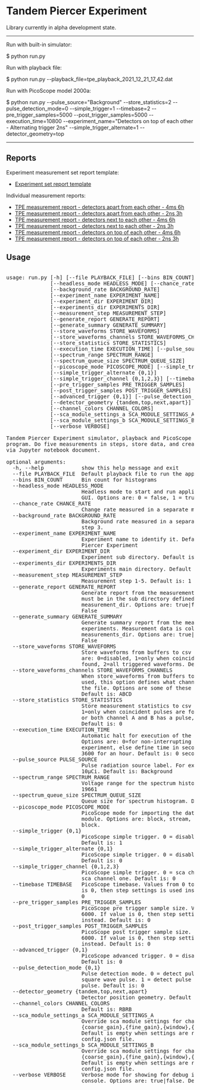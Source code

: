 # Tandem Piercer Experiment

Library currently in alpha development state.

---

Run with built-in simulator:

$ python run.py

Run with playback file:

$ python run.py --playback_file=tpe_playback_2021_12_21_17_42.dat

Run with PicoScope model 2000a:

$ python run.py --pulse_source="Background" --store_statistics=2 --pulse_detection_mode=0 --simple_trigger=1 --timebase=2 --pre_trigger_samples=5000 --post_trigger_samples=5000 --execution_time=10800 --experiment_name="Detectors on top of each other - Alternating trigger 2ns" --simple_trigger_alternate=1 --detector_geometry=top

---

## Reports

Experiment measurement set report template:

- [Experiment set report template](https://nbviewer.org/github/markomanninen/tandempiercerexperiment/blob/main/report_template/report_template.ipynb)

Individual measurement reports:

- [TPE measurement report - detectors apart from each other - 4ms 6h](https://nbviewer.org/github/markomanninen/tandempiercerexperiment/blob/main/report_template/TPE%20report%20-%20detectors%20apart%20from%20each%20other.ipynb)
- [TPE measurement report - detectors apart from each other - 2ns 3h](https://nbviewer.org/github/markomanninen/tandempiercerexperiment/blob/main/report_template/TPE%20report%20-%20detectors%20apart%20from%20each%20other%20-%202ns%203h.ipynb)
- [TPE measurement report - detectors next to each other - 4ms 6h](https://nbviewer.org/github/markomanninen/tandempiercerexperiment/blob/main/report_template/TPE%20report%20-%20detectors%20next%20to%20each%20other.ipynb)
- [TPE measurement report - detectors next to each other - 2ns 3h](https://nbviewer.org/github/markomanninen/tandempiercerexperiment/blob/main/report_template/TPE%20report%20-%20detectors%20next%20to%20each%20other%20-%202ns%203h.ipynb)
- [TPE measurement report - detectors on top of each other - 4ms 6h](https://nbviewer.org/github/markomanninen/tandempiercerexperiment/blob/main/report_template/TPE%20report%20-%20detectors%20on%20top%20of%20each%20other.ipynb)
- [TPE measurement report - detectors on top of each other - 2ns 3h](https://nbviewer.org/github/markomanninen/tandempiercerexperiment/blob/main/report_template/TPE%20report%20-%20detectors%20on%20top%20of%20each%20other%20-%202ns%203h.ipynb)

## Usage

<pre>

usage: run.py [-h] [--file PLAYBACK_FILE] [--bins BIN_COUNT]
              [--headless_mode HEADLESS_MODE] [--chance_rate CHANCE_RATE]
              [--background_rate BACKGROUND_RATE]
              [--experiment_name EXPERIMENT_NAME]
              [--experiment_dir EXPERIMENT_DIR]
              [--experiments_dir EXPERIMENTS_DIR]
              [--measurement_step MEASUREMENT_STEP]
              [--generate_report GENERATE_REPORT]
              [--generate_summary GENERATE_SUMMARY]
              [--store_waveforms STORE_WAVEFORMS]
              [--store_waveforms_channels STORE_WAVEFORMS_CHANNELS]
              [--store_statistics STORE_STATISTICS]
              [--execution_time EXECUTION_TIME] [--pulse_source PULSE_SOURCE]
              [--spectrum_range SPECTRUM_RANGE]
              [--spectrum_queue_size SPECTRUM_QUEUE_SIZE]
              [--picoscope_mode PICOSCOPE_MODE] [--simple_trigger {0,1}]
              [--simple_trigger_alternate {0,1}]
              [--simple_trigger_channel {0,1,2,3}] [--timebase TIMEBASE]
              [--pre_trigger_samples PRE_TRIGGER_SAMPLES]
              [--post_trigger_samples POST_TRIGGER_SAMPLES]
              [--advanced_trigger {0,1}] [--pulse_detection_mode {0,1}]
              [--detector_geometry {tandem,top,next,apart}]
              [--channel_colors CHANNEL_COLORS]
              [--sca_module_settings_a SCA_MODULE_SETTINGS_A]
              [--sca_module_settings_b SCA_MODULE_SETTINGS_B]
              [--verbose VERBOSE]

Tandem Piercer Experiment simulator, playback and PicoScope data acquisition
program. Do five measurements in steps, store data, and create a report file
via Jupyter notebook document.

optional arguments:
  -h, --help            show this help message and exit
  --file PLAYBACK_FILE  Default playback file to run the application.
  --bins BIN_COUNT      Bin count for histograms
  --headless_mode HEADLESS_MODE
                        Headless mode to start and run application without
                        GUI. Options are: 0 = false, 1 = true. Default is: 0.
  --chance_rate CHANCE_RATE
                        Change rate measured in a separate measurement step 2.
  --background_rate BACKGROUND_RATE
                        Background rate measured in a separate measurement
                        step 3.
  --experiment_name EXPERIMENT_NAME
                        Experiment name to identify it. Default is: Tandem
                        Piercer Experiment
  --experiment_dir EXPERIMENT_DIR
                        Experiment sub directory. Default is: default
  --experiments_dir EXPERIMENTS_DIR
                        Experiments main directory. Default is: experiments
  --measurement_step MEASUREMENT_STEP
                        Measurement step 1-5. Default is: 1
  --generate_report GENERATE_REPORT
                        Generate report from the measurement. Measurement data
                        must be in the sub directory defined by
                        measurement_dir. Options are: true|false. Default is:
                        False
  --generate_summary GENERATE_SUMMARY
                        Generate summary report from the measurements in all
                        experiments. Measurement data is collected from the
                        measurements_dir. Options are: true|false. Default is:
                        False
  --store_waveforms STORE_WAVEFORMS
                        Store waveforms from buffers to csv files. Options
                        are: 0=disabled, 1=only when coincident signals are
                        found, 2=all triggered waveforms. Default is: 0
  --store_waveforms_channels STORE_WAVEFORMS_CHANNELS
                        When store_waveforms from buffers to csv files is
                        used, this option defines what channels are stored to
                        the file. Options are some of these characters: ABCD.
                        Default is: ABCD
  --store_statistics STORE_STATISTICS
                        Store measurement statistics to csv files. 0=disabled,
                        1=only when coincident pulses are found, 2=if either
                        or both channel A and B has a pulse, 3=everything.
                        Default is: 0
  --execution_time EXECUTION_TIME
                        Automatic halt for execution of the experiment.
                        Options are: 0=for non-interrupting execution of the
                        experiment, else define time in seconds, for example
                        3600 for an hour. Default is: 0 seconds.
  --pulse_source PULSE_SOURCE
                        Pulse radiation source label. For example: Cd-109
                        10μCi. Default is: Background
  --spectrum_range SPECTRUM_RANGE
                        Voltage range for the spectrum histograms. Default is:
                        19661
  --spectrum_queue_size SPECTRUM_QUEUE_SIZE
                        Queue size for spectrum histogram. Default is: 30000
  --picoscope_mode PICOSCOPE_MODE
                        PicoScope mode for importing the data acquisition
                        module. Options are: block, stream, None. Default is:
                        block.
  --simple_trigger {0,1}
                        PicoScope simple trigger. 0 = disabled, 1 = enabled.
                        Default is: 1
  --simple_trigger_alternate {0,1}
                        PicoScope simple trigger. 0 = disabled, 1 = enabled.
                        Default is: 0
  --simple_trigger_channel {0,1,2,3}
                        PicoScope simple trigger. 0 = sca channel zero, 1 =
                        sca channel one. Default is: 0
  --timebase TIMEBASE   PicoScope timebase. Values from 0 to 60000. If value
                        is 0, then step settings is used instead. Default is:
                        0
  --pre_trigger_samples PRE_TRIGGER_SAMPLES
                        PicoScope pre trigger sample size. Values from 0 to
                        6000. If value is 0, then step settings is used
                        instead. Default is: 0
  --post_trigger_samples POST_TRIGGER_SAMPLES
                        PicoScope post trigger sample size. Values from 0 to
                        6000. If value is 0, then step settings is used
                        instead. Default is: 0
  --advanced_trigger {0,1}
                        PicoScope advanced trigger. 0 = disabled, 1 = enabled.
                        Default is: 0
  --pulse_detection_mode {0,1}
                        Pulse detection mode. 0 = detect pulse from the (SCA)
                        square wave pulse. 1 = detect pulse from the raw
                        pulse. Default is: 0
  --detector_geometry {tandem,top,next,apart}
                        Detector position geometry. Default is: tandem
  --channel_colors CHANNEL_COLORS
                        Default is: RBRB
  --sca_module_settings_a SCA_MODULE_SETTINGS_A
                        Override sca module settings for channel A. Format is:
                        {coarse_gain},{fine_gain},{window},{lower_level}.
                        Default is empty when settings are retrieved from the
                        config.json file.
  --sca_module_settings_b SCA_MODULE_SETTINGS_B
                        Override sca module settings for channel B. Format is:
                        {coarse_gain},{fine_gain},{window},{lower_level}.
                        Default is empty when settings are retrieved from the
                        config.json file.
  --verbose VERBOSE     Verbose mode for showing for debug information in the
                        console. Options are: true|false. Default is: False

</pre>
